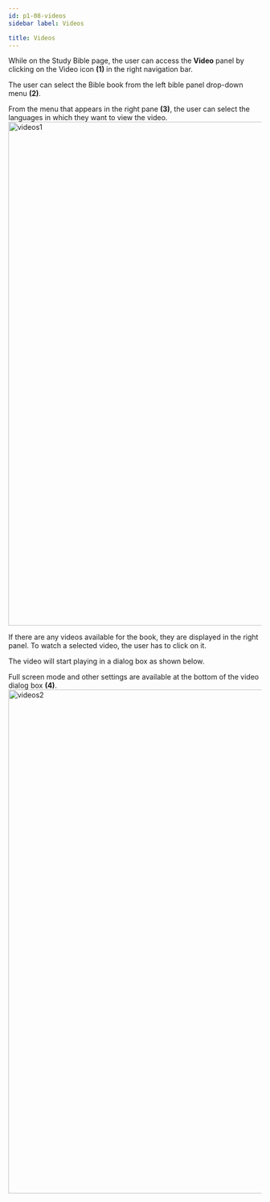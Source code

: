 ```yaml
---
id: p1-08-videos
sidebar label: Videos

title: Videos
---
```


While on the Study Bible page, the user can access the **Video** panel by clicking on the Video icon **(1)** in the right navigation bar.    

The user can select the Bible book from the left bible panel drop-down menu **(2)**. 

From the menu that appears in the right pane **(3)**, the user can select the languages in which they want to view the video. 
<img src="/img/assets/videos1.png"  width="1000px" alt="videos1"/>

If there are any videos available for the book, they are displayed in the right panel. To watch a selected video, the user has to click on it. 

The video will start playing in a dialog box  as shown below. 

Full screen mode and other settings are available at the bottom of the video dialog box **(4)**. 
<img src="/img/assets/videos2.png"  width="1000px" alt="videos2"/>